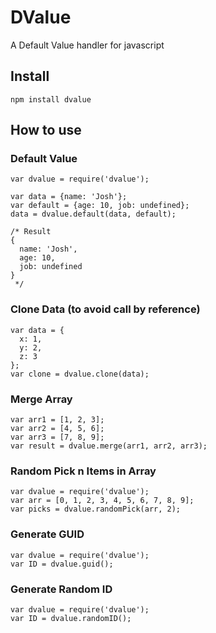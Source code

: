 # DValue
A Default Value handler for javascript

## Install
```shell
npm install dvalue
```
## How to use
### Default Value
```node
var dvalue = require('dvalue');

var data = {name: 'Josh'};
var default = {age: 10, job: undefined};
data = dvalue.default(data, default);

/* Result
{
  name: 'Josh',
  age: 10,
  job: undefined
}
 */
```
### Clone Data (to avoid call by reference)
```node
var data = {
  x: 1,
  y: 2,
  z: 3
};
var clone = dvalue.clone(data);
```
### Merge Array
```node
var arr1 = [1, 2, 3];
var arr2 = [4, 5, 6];
var arr3 = [7, 8, 9];
var result = dvalue.merge(arr1, arr2, arr3);
```
### Random Pick n Items in Array
```node
var dvalue = require('dvalue');
var arr = [0, 1, 2, 3, 4, 5, 6, 7, 8, 9];
var picks = dvalue.randomPick(arr, 2);
```
### Generate GUID
```node
var dvalue = require('dvalue');
var ID = dvalue.guid();
```
### Generate Random ID
```node
var dvalue = require('dvalue');
var ID = dvalue.randomID();
```

